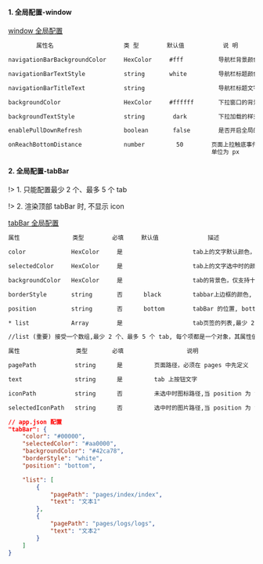 #### 1. 全局配置-window

[window 全局配置](https://developers.weixin.qq.com/miniprogram/dev/reference/configuration/app.html#window)

```txt
        属性名                    类 型        默认值           说 明

navigationBarBackgroundColor     HexColor     #fff          导航栏背景颜色

navigationBarTextStyle           string       white         导航栏标题颜色, black / white

navigationBarTitleText           string                     导航栏标题文字内容

backgroundColor                  HexColor     #ffffff       下拉窗口的背景色

backgroundTextStyle              string        dark         下拉加载的样式, dark / light

enablePullDownRefresh            boolean       false        是否开启全局的下拉刷新

onReachBottomDistance            number         50        页面上拉触底事件触发时距页面底部距离,
                                                          单位为 px
```

#### 2. 全局配置-tabBar

!> 1. 只能配置最少 2 个、最多 5 个 tab

!> 2. 渲染顶部 tabBar 时, 不显示 icon

[tabBar 全局配置](https://developers.weixin.qq.com/miniprogram/dev/reference/configuration/app.html#tabBar)

```txt
属性               类型        必填     默认值              描述

color             HexColor     是                    tab上的文字默认颜色，仅支持十六进制颜色

selectedColor     HexColor     是                    tab上的文字选中时的颜色，仅支持十六进制颜色

backgroundColor   HexColor     是                    tab的背景色，仅支持十六进制颜色

borderStyle       string       否      black         tabbar上边框的颜色, black / white

position          string       否      bottom        tabBar 的位置, bottom / top

* list            Array        是                    tab页签的列表,最少 2 个、最多 5 个 tab
```

```txt
//list (重要) 接受一个数组,最少 2 个、最多 5 个 tab, 每个项都是一个对象，其属性值:

属性                类型       必填                  说明

pagePath           string      是         页面路径，必须在 pages 中先定义

text               string      是         tab 上按钮文字

iconPath           string      否         未选中时图标路径,当 position 为 top 时,不显示 icon

selectedIconPath   string      否         选中时的图片路径,当 position 为 top 时,不显示 icon
```

```json
// app.json 配置
"tabBar": {
    "color": "#00000",
    "selectedColor": "#aa0000",
    "backgroundColor": "#42ca78",
    "borderStyle": "white",
    "position": "bottom",

    "list": [
        {
            "pagePath": "pages/index/index",
            "text": "文本1"
        },
        {
            "pagePath": "pages/logs/logs",
            "text": "文本2"
        }
    ]
}
```
